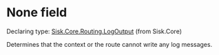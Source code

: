 <!--

Copyrights 2023 Sisk Framework - CypherPotato
Published under MIT license

!!! DO NOT EDIT THIS FILE !!!
This file was generated by a tool in the Sisk package. To edit the information in this documentation,
edit the XML documentation present in the Sisk source code.

-->


# None field

Declaring type: [Sisk.Core.Routing.LogOutput](/read?q=/contents/spec/Sisk.Core.Routing.LogOutput.md) (from Sisk.Core)


Determines that the context or the route cannot write any log messages.

